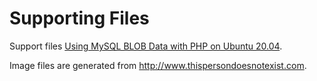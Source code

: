 # Supporting Files

Support files [Using MySQL BLOB Data with PHP on Ubuntu 20.04](https://www.vultr.com/docs/using-mysql-blob-data-with-php-on-ubuntu-20-04).

Image files are generated from <http://www.thispersondoesnotexist.com>.

